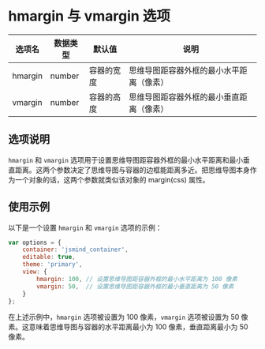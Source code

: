 # hmargin 与 vmargin 选项

| 选项名 | 数据类型 | 默认值 | 说明 |
| --- | --- | --- | --- |
| hmargin | number | 容器的宽度 | 思维导图距容器外框的最小水平距离（像素） |
| vmargin | number | 容器的高度 | 思维导图距容器外框的最小垂直距离（像素） |

## 选项说明

`hmargin` 和 `vmargin` 选项用于设置思维导图距容器外框的最小水平距离和最小垂直距离。这两个参数决定了思维导图与容器的边框能距离多近。把思维导图本身作为一个对象的话，这两个参数就类似该对象的 margin(css) 属性。

## 使用示例

以下是一个设置 `hmargin` 和 `vmargin` 选项的示例：

```javascript
var options = {
    container: 'jsmind_container',
    editable: true,
    theme: 'primary',
    view: {
        hmargin: 100, // 设置思维导图距容器外框的最小水平距离为 100 像素
        vmargin: 50,  // 设置思维导图距容器外框的最小垂直距离为 50 像素
    }
};
```

在上述示例中，`hmargin` 选项被设置为 100 像素，`vmargin` 选项被设置为 50 像素。这意味着思维导图与容器的水平距离最小为 100 像素，垂直距离最小为 50 像素。
